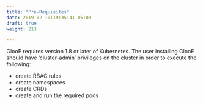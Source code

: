 ```yaml
---
title: "Pre-Requisites"
date: 2019-02-10T19:35:41-05:00
draft: true
weight: 213

---
```


GlooE requires version 1.8 or later of Kubernetes. The user installing GlooE should have ‘cluster-admin’ privileges on the cluster in order to execute the following:

- create RBAC rules
- create namespaces
- create CRDs
- create and run the required pods